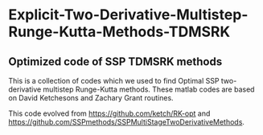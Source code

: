# Explicit-Two-Derivative-Multistep-Runge-Kutta-Methods-TDMSRK

## Optimized code of  SSP TDMSRK methods

This is a collection of codes which we used to find Optimal SSP two-derivative multistep Runge-Kutta methods.
These matlab codes are based on David Ketchesons and Zachary Grant routines. 


This code evolved from https://github.com/ketch/RK-opt and https://github.com/SSPmethods/SSPMultiStageTwoDerivativeMethods.


